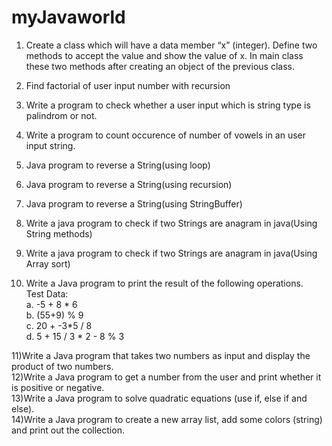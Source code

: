 # myJavaworld
1) Create a class which will have a data member “x” (integer). Define two methods to accept 
the value and show the value of x. In main class these two methods after creating an object 
of the previous class.
2) Find factorial of user input number with recursion

3) Write a program to check whether a user input which is string type is palindrom or not.

4) Write a program to count occurence of number of vowels in an user input string.
5) Java program to reverse a String(using loop)
6) Java program to reverse a String(using recursion)
7) Java program to reverse a String(using StringBuffer)
8) Write a java program to check if two Strings are anagram in java(Using String methods)
9) Write a java program to check if two Strings are anagram in java(Using Array sort)
10) Write a Java program to print the result of the following operations.<br>
	Test Data:<br>
	a. -5 + 8 * 6 <br>
	b. (55+9) % 9 <br>
	c. 20 + -3*5 / 8<br>
	d. 5 + 15 / 3 * 2 - 8 % 3<br>

11)Write a Java program that takes two numbers as input and display the product of two numbers.<br>
12)Write a Java program to get a number from the user and print whether it is positive or negative.<br>
13)Write a Java program to solve quadratic equations (use if, else if and else).<br>
14)Write a Java program to create a new array list, add some colors (string) and print out the collection.<br>
